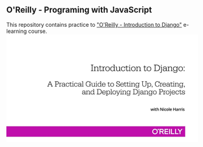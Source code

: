 ## O'Reilly - Programing with JavaScript

This repository contains practice to ["O'Reilly - Introduction to Django"](http://shop.oreilly.com/product/0636920036272.do "O'Reilly - Introduction to Django")  e-learning course.
![alt text](/cover.jpg?raw=true "O'Reilly - Introduction to Django")
